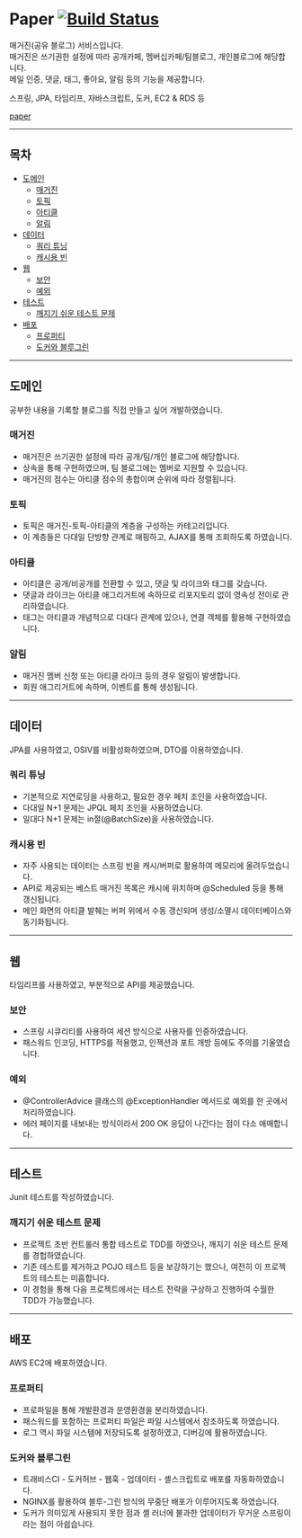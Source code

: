 # Paper [![Build Status](https://travis-ci.com/suloginscene/paper.svg?branch=master)](https://travis-ci.com/suloginscene/paper)

매거진(공유 블로그) 서비스입니다.   
매거진은 쓰기권한 설정에 따라 공개카페, 멤버십카페/팀블로그, 개인블로그에 해당합니다.   
메일 인증, 댓글, 태그, 좋아요, 알림 등의 기능을 제공합니다.

스프링, JPA, 타임리프, 자바스크립트, 도커, EC2 & RDS 등

[paper](https://onpaper.cf)

---

## 목차

- [도메인](#도메인)
    - [매거진](#매거진)
    - [토픽](#토픽)
    - [아티클](#아티클)
    - [알림](#알림)
- [데이터](#데이터)
    - [쿼리 튜닝](#쿼리-튜닝)
    - [캐시용 빈](#캐시용-빈)
- [웹](#웹)
    - [보안](#보안)
    - [예외](#예외)
- [테스트](#테스트)
    - [깨지기 쉬운 테스트 문제](#깨지기-쉬운-테스트-문제)
- [배포](#배포)
    - [프로퍼티](#프로퍼티)
    - [도커와 블루그린](#도커와-블루그린)

---

## 도메인

공부한 내용을 기록할 블로그를 직접 만들고 싶어 개발하였습니다.

### 매거진

- 매거진은 쓰기권한 설정에 따라 공개/팀/개인 블로그에 해당합니다.
- 상속을 통해 구현하였으며, 팀 블로그에는 멤버로 지원할 수 있습니다.
- 매거진의 점수는 아티클 점수의 총합이며 순위에 따라 정렬됩니다.

### 토픽

- 토픽은 매거진-토픽-아티클의 계층을 구성하는 카테고리입니다.
- 이 계층들은 다대일 단방향 관계로 매핑하고, AJAX를 통해 조회하도록 하였습니다.

### 아티클

- 아티클은 공개/비공개를 전환할 수 있고, 댓글 및 라이크와 태그를 갖습니다.
- 댓글과 라이크는 아티클 애그리거트에 속하므로 리포지토리 없이 영속성 전이로 관리하였습니다.
- 태그는 아티클과 개념적으로 다대다 관계에 있으나, 연결 객체를 활용해 구현하였습니다.

### 알림

- 매거진 멤버 신청 또는 아티클 라이크 등의 경우 알림이 발생합니다.
- 회원 애그리거트에 속하며, 이벤트를 통해 생성됩니다.

---

## 데이터

JPA를 사용하였고, OSIV를 비활성화하였으며, DTO를 이용하였습니다.

### 쿼리 튜닝

- 기본적으로 지연로딩을 사용하고, 필요한 경우 페치 조인을 사용하였습니다.
- 다대일 N+1 문제는 JPQL 페치 조인을 사용하였습니다.
- 일대다 N+1 문제는 in절(@BatchSize)을 사용하였습니다.

### 캐시용 빈

- 자주 사용되는 데이터는 스프링 빈을 캐시/버퍼로 활용하여 메모리에 올려두었습니다.
- API로 제공되는 베스트 매거진 목록은 캐시에 위치하며 @Scheduled 등을 통해 갱신됩니다.
- 메인 화면의 아티클 발췌는 버퍼 위에서 수동 갱신되며 생성/소멸시 데이터베이스와 동기화됩니다.

---

## 웹

타임리프를 사용하였고, 부분적으로 API를 제공했습니다.

### 보안

- 스프링 시큐리티를 사용하여 세션 방식으로 사용자를 인증하였습니다.
- 패스워드 인코딩, HTTPS를 적용했고, 인젝션과 포트 개방 등에도 주의를 기울였습니다.

### 예외

- @ControllerAdvice 클래스의 @ExceptionHandler 메서드로 예외를 한 곳에서 처리하였습니다.
- 에러 페이지를 내보내는 방식이라서 200 OK 응답이 나간다는 점이 다소 애매합니다.

---

## 테스트

Junit 테스트를 작성하였습니다.

### 깨지기 쉬운 테스트 문제

- 프로젝트 초반 컨트롤러 통합 테스트로 TDD를 하였으나, 깨지기 쉬운 테스트 문제를 경헙하였습니다.
- 기존 테스트를 제거하고 POJO 테스트 등을 보강하기는 했으나, 여전히 이 프로젝트의 테스트는 미흡합니다.
- 이 경험을 통해 다음 프로젝트에서는 테스트 전략을 구상하고 진행하여 수월한 TDD가 가능했습니다.

---

## 배포

AWS EC2에 배포하였습니다.

### 프로퍼티

- 프로파일을 통해 개발환경과 운영환경을 분리하였습니다.
- 패스워드를 포함하는 프로퍼티 파일은 파일 시스템에서 참조하도록 하였습니다.
- 로그 역시 파일 시스템에 저장되도록 설정하였고, 디버깅에 활용하였습니다.

### 도커와 블루그린

- 트래비스CI - 도커허브 - 웹훅 - 업데이터 - 셸스크립트로 배포를 자동화하였습니다.
- NGINX를 활용하여 블루-그린 방식의 무중단 배포가 이루어지도록 하였습니다.
- 도커가 의미있게 사용되지 못한 점과 셸 러너에 불과한 업데이터가 무거운 스프링이라는 점이 아쉽습니다.
